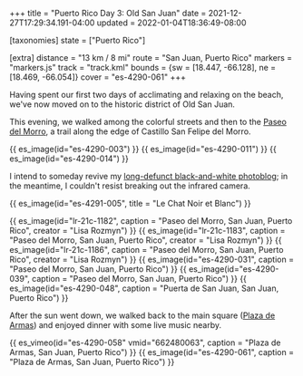 +++
title = "Puerto Rico Day 3: Old San Juan"
date = 2021-12-27T17:29:34.191-04:00
updated = 2022-01-04T18:36:49-08:00

[taxonomies]
state = ["Puerto Rico"]

[extra]
distance = "13 km / 8 mi"
route = "San Juan, Puerto Rico"
markers = "markers.js"
track = "track.kml"
bounds = {sw = [18.447, -66.128], ne = [18.469, -66.054]}
cover = "es-4290-061"
+++

Having spent our first two days of acclimating and relaxing on the beach, we've now moved on to the historic district of Old San Juan.

This evening, we walked among the colorful streets and then to the [Paseo del Morro](https://www.discoverpuertorico.com/profile/paseo-del-morro/12308), a trail along the edge of Castillo San Felipe del Morro.

<!-- more -->

{{ es_image(id="es-4290-003") }}
{{ es_image(id="es-4290-011") }}
{{ es_image(id="es-4290-014") }}

I intend to someday revive my [long-defunct black-and-white photoblog](https://photoblog.ericscouten.com); in the meantime, I couldn't resist breaking out the infrared camera.

{{ es_image(id="es-4291-005", title = "Le Chat Noir et Blanc") }}

{{ es_image(id="lr-21c-1182", caption = "Paseo del Morro, San Juan, Puerto Rico", creator = "Lisa Rozmyn") }}
{{ es_image(id="lr-21c-1183", caption = "Paseo del Morro, San Juan, Puerto Rico", creator = "Lisa Rozmyn") }}
{{ es_image(id="lr-21c-1186", caption = "Paseo del Morro, San Juan, Puerto Rico", creator = "Lisa Rozmyn") }}
{{ es_image(id="es-4290-031", caption = "Paseo del Morro, San Juan, Puerto Rico") }}
{{ es_image(id="es-4290-039", caption = "Paseo del Morro, San Juan, Puerto Rico") }}
{{ es_image(id="es-4290-048", caption = "Puerta de San Juan, San Juan, Puerto Rico") }}

After the sun went down, we walked back to the main square ([Plaza de Armas](https://www.discoverpuertorico.com/profile/plaza-de-armas/8822)) and enjoyed dinner with some live music nearby.

{{ es_vimeo(id="es-4290-058" vmid="662480063", caption = "Plaza de Armas, San Juan, Puerto Rico") }}
{{ es_image(id="es-4290-061", caption = "Plaza de Armas, San Juan, Puerto Rico") }}
